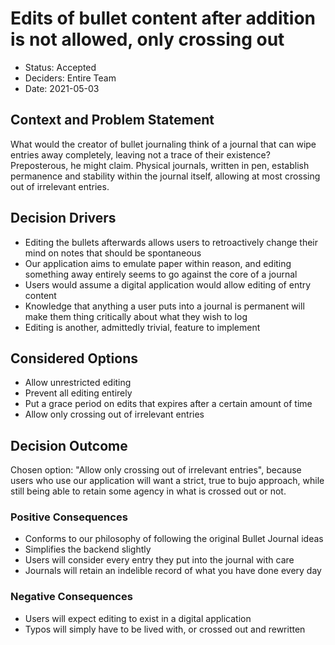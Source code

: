 # Edits of bullet content after addition is not allowed, only crossing out

* Status: Accepted 
* Deciders: Entire Team
* Date: 2021-05-03


## Context and Problem Statement

What would the creator of bullet journaling think of a journal that can wipe entries away completely, leaving not a trace of their existence? Preposterous, he might claim. Physical journals, written in pen, establish permanence and stability within the journal itself, allowing at most crossing out of irrelevant entries.

## Decision Drivers 

* Editing the bullets afterwards allows users to retroactively change their mind on notes that should be spontaneous
* Our application aims to emulate paper within reason, and editing something away entirely seems to go against the core of a journal
* Users would assume a digital application would allow editing of entry content
* Knowledge that anything a user puts into a journal is permanent will make them thing critically about what they wish to log
* Editing is another, admittedly trivial, feature to implement

## Considered Options

* Allow unrestricted editing
* Prevent all editing entirely
* Put a grace period on edits that expires after a certain amount of time
* Allow only crossing out of irrelevant entries

## Decision Outcome

Chosen option: "Allow only crossing out of irrelevant entries", because users who use our application will want a strict, true to bujo approach, while still being able to retain some agency in what is crossed out or not.

### Positive Consequences

* Conforms to our philosophy of following the original Bullet Journal ideas
* Simplifies the backend slightly
* Users will consider every entry they put into the journal with care
* Journals will retain an indelible record of what you have done every day

### Negative Consequences 

* Users will expect editing to exist in a digital application
* Typos will simply have to be lived with, or crossed out and rewritten
